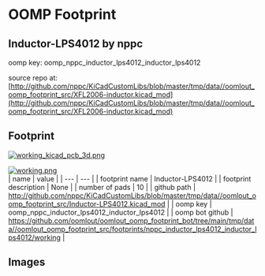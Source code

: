 # OOMP Footprint  
## Inductor-LPS4012  by nppc  
  
oomp key: oomp_nppc_inductor_lps4012_inductor_lps4012  
  
source repo at: [http://github.com/nppc/KiCadCustomLibs/blob/master/tmp/data//oomlout_oomp_footprint_src/XFL2006-inductor.kicad_mod](http://github.com/nppc/KiCadCustomLibs/blob/master/tmp/data//oomlout_oomp_footprint_src/XFL2006-inductor.kicad_mod)  
## Footprint  
  
[![working_kicad_pcb_3d.png](working_kicad_pcb_3d_600.png)](working_kicad_pcb_3d.png)  
  
[![working.png](working_600.png)](working.png)  
| name | value | 
| --- | --- | 
| footprint name | Inductor-LPS4012 | 
| footprint description | None | 
| number of pads | 10 | 
| github path | http://github.com/nppc/KiCadCustomLibs/blob/master/tmp/data//oomlout_oomp_footprint_src/Inductor-LPS4012.kicad_mod | 
| oomp key | oomp_nppc_inductor_lps4012_inductor_lps4012 | 
| oomp bot github | https://github.com/oomlout/oomlout_oomp_footprint_bot/tree/main/tmp/data//oomlout_oomp_footprint_src/footprints/nppc_inductor_lps4012_inductor_lps4012/working | 
## Images  
